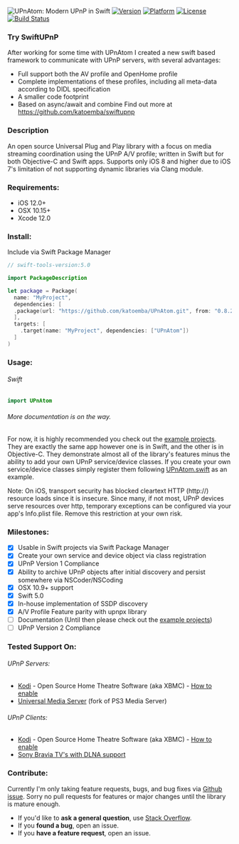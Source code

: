![UPnAtom: Modern UPnP in Swift](https://raw.githubusercontent.com/master-nevi/UPnAtom/assets/UPnAtomLogo.png)
[![Version](http://img.shields.io/cocoapods/v/UPnAtom.svg)](http://cocoapods.org/?q=UPnAtom)
[![Platform](http://img.shields.io/cocoapods/p/UPnAtom.svg)](https://github.com/master-nevi/UPnAtom/blob/master/UPnAtom.podspec)
[![License](http://img.shields.io/cocoapods/l/UPnAtom.svg)](https://github.com/master-nevi/UPnAtom/blob/master/LICENSE)
[![Build Status](https://img.shields.io/travis/master-nevi/UPnAtom/master.svg)](https://travis-ci.org/master-nevi/UPnAtom)

### Try SwiftUPnP
After working for some time with UPnAtom I created a new swift based framework to communicate with UPnP servers, with several advantages:
- Full support both the AV profile and OpenHome profile
- Complete implementations of these profiles, including all meta-data according to DIDL specification
- A smaller code footprint
- Based on async/await and combine
Find out more at https://github.com/katoemba/swiftupnp

### Description
An open source Universal Plug and Play library with a focus on media streaming coordination using the UPnP A/V profile; written in Swift but for both Objective-C and Swift apps. Supports only iOS 8 and higher due to iOS 7's limitation of not supporting dynamic libraries via Clang module.

### Requirements:
* iOS 12.0+
* OSX 10.15+
* Xcode 12.0

### Install:
Include via Swift Package Manager

```swift
// swift-tools-version:5.0

import PackageDescription

let package = Package(
  name: "MyProject",
  dependencies: [
  .package(url: "https://github.com/katoemba/UPnAtom.git", from: "0.8.2")
  ],
  targets: [
    .target(name: "MyProject", dependencies: ["UPnAtom"])
  ]
)
```


### Usage:
###### Swift
```swift
import UPnAtom
```

###### More documentation is on the way.
For now, it is highly recommended you check out the [example projects](https://github.com/master-nevi/UPnAtom/tree/master/Examples). They are exactly the same app however one is in Swift, and the other is in Objective-C. They demonstrate almost all of the library's features minus the ability to add your own UPnP service/device classes. If you create your own service/device classes simply register them following  [UPnAtom.swift](https://github.com/master-nevi/UPnAtom/blob/master/Source/UPnAtom.swift) as an example.

Note: On iOS, transport security has blocked cleartext HTTP (http://) resource loads since it is insecure. Since many, if not most, UPnP devices serve resources over http, temporary exceptions can be configured via your app's Info.plist file. Remove this restriction at your own risk.

### Milestones:
* [x] Usable in Swift projects via Swift Package Manager
* [x] Create your own service and device object via class registration
* [x] UPnP Version 1 Compliance
* [x] Ability to archive UPnP objects after initial discovery and persist somewhere via NSCoder/NSCoding
* [x] OSX 10.9+ support
* [x] Swift 5.0
* [x] In-house implementation of SSDP discovery
* [x] A/V Profile Feature parity with upnpx library
* [ ] Documentation (Until then please check out the [example projects](https://github.com/master-nevi/UPnAtom/tree/master/Examples))
* [ ] UPnP Version 2 Compliance

### Tested Support On:
###### UPnP Servers:
* [Kodi](http://kodi.tv/) - Open Source Home Theatre Software (aka XBMC) - [How to enable](http://kodi.wiki/view/UPnP/Server)
* [Universal Media Server](http://www.universalmediaserver.com/) (fork of PS3 Media Server)

###### UPnP Clients:
* [Kodi](http://kodi.tv/) - Open Source Home Theatre Software (aka XBMC) - [How to enable](http://kodi.wiki/view/UPnP/Client)
* [Sony Bravia TV's with DLNA support](http://esupport.sony.com/p/support-info.pl?info_id=884&template_id=1&region_id=8)

### Contribute:
Currently I'm only taking feature requests, bugs, and bug fixes via [Github issue](https://github.com/master-nevi/UPnAtom/issues). Sorry no pull requests for features or major changes until the library is mature enough.

- If you'd like to **ask a general question**, use [Stack Overflow](http://stackoverflow.com/).
- If you **found a bug**, open an issue.
- If you **have a feature request**, open an issue.
